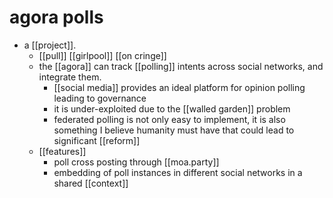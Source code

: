 # agora polls

- a [[project]].
  - [[pull]] [[girlpool]] [[on cringe]]
  - the [[agora]] can track [[polling]] intents across social networks, and integrate them.
    - [[social media]] provides an ideal platform for opinion polling leading to governance
    - it is under-exploited due to the [[walled garden]] problem
    - federated polling is not only easy to implement, it is also something I believe humanity must have that could lead to significant [[reform]]
  - [[features]]
    - poll cross posting through [[moa.party]]
    - embedding of poll instances in different social networks in a shared [[context]]
